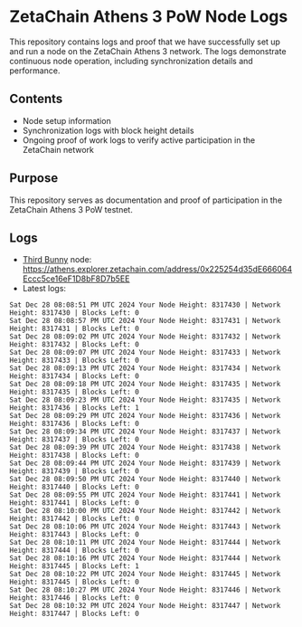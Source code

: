 # ZetaChain Athens 3 PoW Node Logs
This repository contains logs and proof that we have successfully set up and run a node on the ZetaChain Athens 3 network. The logs demonstrate continuous node operation, including synchronization details and performance.

## Contents
- Node setup information
- Synchronization logs with block height details
- Ongoing proof of work logs to verify active participation in the ZetaChain network

## Purpose
This repository serves as documentation and proof of participation in the ZetaChain Athens 3 PoW testnet.

## Logs

- [Third Bunny](https://thirdbunny.xyz/) node: https://athens.explorer.zetachain.com/address/0x225254d35dE666064Eccc5ce16eF1D8bF8D7b5EE
- Latest logs:
```
Sat Dec 28 08:08:51 PM UTC 2024 Your Node Height: 8317430 | Network Height: 8317430 | Blocks Left: 0
Sat Dec 28 08:08:57 PM UTC 2024 Your Node Height: 8317431 | Network Height: 8317431 | Blocks Left: 0
Sat Dec 28 08:09:02 PM UTC 2024 Your Node Height: 8317432 | Network Height: 8317432 | Blocks Left: 0
Sat Dec 28 08:09:07 PM UTC 2024 Your Node Height: 8317433 | Network Height: 8317433 | Blocks Left: 0
Sat Dec 28 08:09:13 PM UTC 2024 Your Node Height: 8317434 | Network Height: 8317434 | Blocks Left: 0
Sat Dec 28 08:09:18 PM UTC 2024 Your Node Height: 8317435 | Network Height: 8317435 | Blocks Left: 0
Sat Dec 28 08:09:23 PM UTC 2024 Your Node Height: 8317435 | Network Height: 8317436 | Blocks Left: 1
Sat Dec 28 08:09:29 PM UTC 2024 Your Node Height: 8317436 | Network Height: 8317436 | Blocks Left: 0
Sat Dec 28 08:09:34 PM UTC 2024 Your Node Height: 8317437 | Network Height: 8317437 | Blocks Left: 0
Sat Dec 28 08:09:39 PM UTC 2024 Your Node Height: 8317438 | Network Height: 8317438 | Blocks Left: 0
Sat Dec 28 08:09:44 PM UTC 2024 Your Node Height: 8317439 | Network Height: 8317439 | Blocks Left: 0
Sat Dec 28 08:09:50 PM UTC 2024 Your Node Height: 8317440 | Network Height: 8317440 | Blocks Left: 0
Sat Dec 28 08:09:55 PM UTC 2024 Your Node Height: 8317441 | Network Height: 8317441 | Blocks Left: 0
Sat Dec 28 08:10:00 PM UTC 2024 Your Node Height: 8317442 | Network Height: 8317442 | Blocks Left: 0
Sat Dec 28 08:10:06 PM UTC 2024 Your Node Height: 8317443 | Network Height: 8317443 | Blocks Left: 0
Sat Dec 28 08:10:11 PM UTC 2024 Your Node Height: 8317444 | Network Height: 8317444 | Blocks Left: 0
Sat Dec 28 08:10:16 PM UTC 2024 Your Node Height: 8317444 | Network Height: 8317445 | Blocks Left: 1
Sat Dec 28 08:10:22 PM UTC 2024 Your Node Height: 8317445 | Network Height: 8317445 | Blocks Left: 0
Sat Dec 28 08:10:27 PM UTC 2024 Your Node Height: 8317446 | Network Height: 8317446 | Blocks Left: 0
Sat Dec 28 08:10:32 PM UTC 2024 Your Node Height: 8317447 | Network Height: 8317447 | Blocks Left: 0
```
